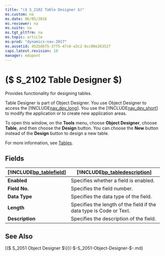 ```yaml
---
title: "($ S_2102 Table Designer $)"
ms.custom: na
ms.date: 06/05/2016
ms.reviewer: na
ms.suite: na
ms.tgt_pltfrm: na
ms.topic: article
ms-prod: "dynamics-nav-2017"
ms.assetid: 452bd6f5-37f5-47c6-a3c2-8cc00e263527
caps.latest.revision: 10
manager: edupont
---
```

# ($ S_2102 Table Designer $)
Provides functionality for designing tables.  

 Table Designer is part of Object Designer. You use Object Designer to access the [!INCLUDE[nav_dev_long](../includes/nav_dev_long_md.md)]. You use the [!INCLUDE[nav_dev_short](../includes/nav_dev_short_md.md)] to modify the application or to create new application areas.  

 To open this window, on the **Tools** menu, choose **Object Designer**, choose **Table**, and then choose the **Design** button. You can choose the **New** button instead of the **Design** button to design a new table.  

 For more information, see [Tables](../Tables.md).  

## Fields  

|[!INCLUDE[bp_tablefield](../includes/bp_tablefield_md.md)]|[!INCLUDE[bp_tabledescription](../includes/bp_tabledescription_md.md)]|  
|---------------------------------|---------------------------------------|  
|**Enabled**|Specifies whether a field is enabled.|  
|**Field No.**|Specifies the field number.|  
|**Data Type**|Specifies the data type of the field.|  
|**Length**|Specifies the length of the field if the data type is Code or Text.|  
|**Description**|Specifies the description of the field.|  

## See Also  
 [\($ S\_2051 Object Designer $\)](-$-S_2051-Object-Designer-$-.md)
